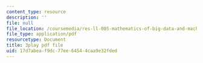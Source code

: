 ```yaml
---
content_type: resource
description: ''
file: null
file_location: /coursemedia/res-ll-005-mathematics-of-big-data-and-machine-learning-january-iap-2020/17d7abeaf9dc77ee64544caa9e32fded_tUk8o-ZbF4c.pdf
file_type: application/pdf
resourcetype: Document
title: 3play pdf file
uid: 17d7abea-f9dc-77ee-6454-4caa9e32fded
---
```

